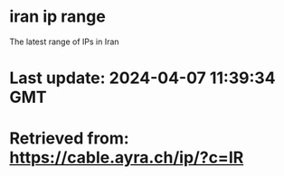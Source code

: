 # iran ip range
The latest range of IPs in Iran

# Last update: 2024-04-07 11:39:34 GMT

# Retrieved from: https://cable.ayra.ch/ip/?c=IR
